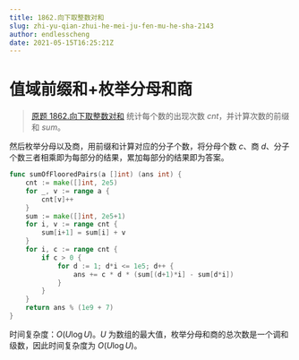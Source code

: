 ```yaml
---
title: 1862.向下取整数对和
slug: zhi-yu-qian-zhui-he-mei-ju-fen-mu-he-sha-2143
author: endlesscheng
date: 2021-05-15T16:25:21Z
---
```

# 值域前缀和+枚举分母和商
 
> [原题 1862.向下取整数对和](https://leetcode.cn/problems/sum-of-floored-pairs)
统计每个数的出现次数 $\textit{cnt}$，并计算次数的前缀和 $\textit{sum}$。

然后枚举分母以及商，用前缀和计算对应的分子个数，将分母个数 $c$、商 $d$、分子个数三者相乘即为每部分的结果，累加每部分的结果即为答案。

```go
func sumOfFlooredPairs(a []int) (ans int) {
	cnt := make([]int, 2e5)
	for _, v := range a {
		cnt[v]++
	}
	sum := make([]int, 2e5+1)
	for i, v := range cnt {
		sum[i+1] = sum[i] + v
	}
	for i, c := range cnt {
		if c > 0 {
			for d := 1; d*i <= 1e5; d++ {
				ans += c * d * (sum[(d+1)*i] - sum[d*i])
			}
		}
	}
	return ans % (1e9 + 7)
}
```

时间复杂度：$O(U\log U)$。$U$ 为数组的最大值，枚举分母和商的总次数是一个调和级数，因此时间复杂度为 $O(U\log U)$。 
